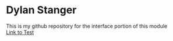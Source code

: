 # Dylan Stanger 
This is my github repository for the interface portion of this module  
[Link to Test](HTML/test.html)
